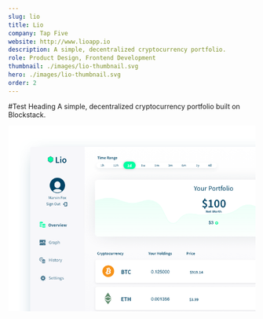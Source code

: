 ```yaml
---
slug: lio
title: Lio
company: Tap Five
website: http://www.lioapp.io
description: A simple, decentralized cryptocurrency portfolio.
role: Product Design, Frontend Development
thumbnail: ./images/lio-thumbnail.svg
hero: ./images/lio-thumbnail.svg
order: 2
---
```


#Test Heading
A simple, decentralized cryptocurrency portfolio built on Blockstack.

![Alternative text](./images/lio-cover.png)
